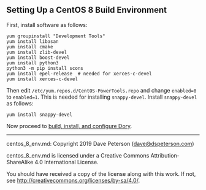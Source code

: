 ## Setting Up a CentOS 8 Build Environment

First, install software as follows:

```
yum groupinstall "Development Tools"
yum install libasan
yum install cmake
yum install zlib-devel
yum install boost-devel
yum install python3
python3 -m pip install scons
yum install epel-release  # needed for xerces-c-devel
yum install xerces-c-devel
```

Then edit `/etc/yum.repos.d/CentOS-PowerTools.repo` and change `enabled=0` to
`enabled=1`.  This is needed for installing `snappy-devel`.  Install
`snappy-devel` as follows:

```
yum install snappy-devel
```

Now proceed to
[build, install, and configure Dory](build_install.md).

-----

centos_8_env.md: Copyright 2019 Dave Peterson (dave@dspeterson.com)

centos_8_env.md is licensed under a Creative Commons Attribution-ShareAlike 4.0
International License.

You should have received a copy of the license along with this work. If not,
see <http://creativecommons.org/licenses/by-sa/4.0/>.
